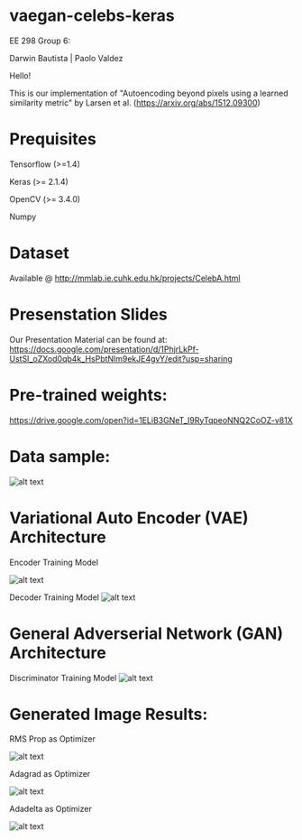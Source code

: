 # vaegan-celebs-keras
EE 298 Group 6:


Darwin Bautista | Paolo Valdez

Hello!

This is our implementation of "Autoencoding beyond pixels using a learned similarity metric" by Larsen et al. (https://arxiv.org/abs/1512.09300)

# Prequisites

Tensorflow (>=1.4)

Keras (>= 2.1.4)

OpenCV (>= 3.4.0)

Numpy


# Dataset
Available @ http://mmlab.ie.cuhk.edu.hk/projects/CelebA.html

# Presenstation Slides
Our Presentation Material can be found at: 
https://docs.google.com/presentation/d/1PhjrLkPf-UstSI_oZXod0qb4k_HsPbtNlm9ekJE4gvY/edit?usp=sharing

# Pre-trained weights:
https://drive.google.com/open?id=1ELiB3GNeT_I9RyTqpeoNNQ2CoOZ-v81X

# Data sample:

![alt text](https://github.com/baudm/vaegan-celebs-keras/blob/master/celeba_dataset.jpg "Logo Title Text 1")
 
# Variational Auto Encoder (VAE) Architecture
Encoder Training Model

![alt text](https://github.com/baudm/vaegan-celebs-keras/blob/master/training_model_encoder.jpg "Logo Title Text 1")

Decoder Training Model
![alt text](https://github.com/baudm/vaegan-celebs-keras/blob/master/training_model_decoder.jpg "Logo Title Text 1")

# General Adverserial Network (GAN) Architecture

Discriminator Training Model
![alt text](https://github.com/baudm/vaegan-celebs-keras/blob/master/training_model_discriminator.jpg " GAN ")

# Generated Image Results:

RMS Prop as Optimizer








![alt text](https://github.com/baudm/vaegan-celebs-keras/blob/master/RMSprop.gif "Logo Title Text 1")


Adagrad as Optimizer








![alt text](https://github.com/baudm/vaegan-celebs-keras/blob/master/Adagrad.gif "Logo Title Text 1")


Adadelta as Optimizer








![alt text](https://github.com/baudm/vaegan-celebs-keras/blob/master/Adadelta.gif "Logo Title Text 1")


